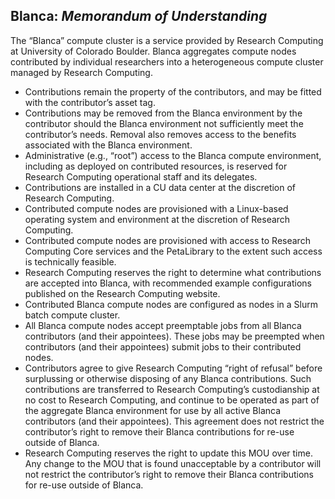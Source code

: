 ## Blanca: *Memorandum of Understanding*

The “Blanca” compute cluster is a service provided by Research Computing at University of Colorado Boulder. Blanca aggregates compute nodes contributed by individual researchers into a heterogeneous compute cluster managed by Research Computing.

- Contributions remain the property of the contributors, and may be fitted with the contributor’s asset tag.
- Contributions may be removed from the Blanca environment by the contributor should the Blanca environment not sufficiently meet the contributor’s needs. Removal also removes access to the benefits associated with the Blanca environment.
- Administrative (e.g., “root”) access to the Blanca compute environment, including as deployed on contributed resources, is reserved for Research Computing operational staff and its delegates.
- Contributions are installed in a CU data center at the discretion of Research Computing.
- Contributed compute nodes are provisioned with a Linux-based operating system and environment at the discretion of Research Computing.
- Contributed compute nodes are provisioned with access to Research Computing Core services and the PetaLibrary to the extent such access is technically feasible.
- Research Computing reserves the right to determine what contributions are accepted into Blanca, with recommended example configurations published on the Research Computing website.
- Contributed Blanca compute nodes are configured as nodes in a Slurm batch compute cluster.
- All Blanca compute nodes accept preemptable jobs from all Blanca contributors (and their appointees). These jobs may be preempted when contributors (and their appointees) submit jobs to their contributed nodes.
- Contributors agree to give Research Computing “right of refusal” before surplussing or otherwise disposing of any Blanca contributions. Such contributions are transferred to Research Computing’s custodianship at no cost to Research Computing, and continue to be operated as part of the aggregate Blanca environment for use by all active Blanca contributors (and their appointees). This agreement does not restrict the contributor’s right to remove their Blanca contributions for re-use outside of Blanca.
- Research Computing reserves the right to update this MOU over time. Any change to the MOU that is found unacceptable by a contributor will not restrict the contributor’s right to remove their Blanca contributions for re-use outside of Blanca.